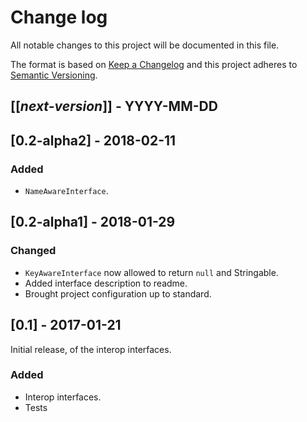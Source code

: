 # Change log
All notable changes to this project will be documented in this file.

The format is based on [Keep a Changelog](http://keepachangelog.com/)
and this project adheres to [Semantic Versioning](http://semver.org/).

## [[*next-version*]] - YYYY-MM-DD

## [0.2-alpha2] - 2018-02-11
### Added
- `NameAwareInterface`.

## [0.2-alpha1] - 2018-01-29
### Changed
- `KeyAwareInterface` now allowed to return `null` and Stringable.
- Added interface description to readme.
- Brought project configuration up to standard.

## [0.1] - 2017-01-21
Initial release, of the interop interfaces.

### Added
- Interop interfaces.
- Tests
